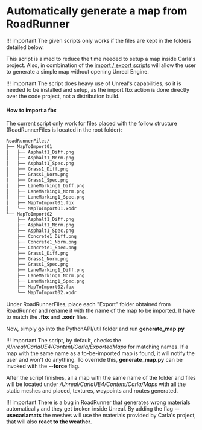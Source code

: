<h1>Automatically generate a map from RoadRunner</h1>

!!! important
    The given scripts only works if the files are kept in the folders
    detailed below.

This script is aimed to reduce the time needed to setup a map inside Carla's project.
Also, in combination of the [import / export scripts](export_import_dist.md) will allow
the user to generate a simple map without opening Unreal Engine.

!!! important
    The script does heavy use of Unreal's capabilities, so it is needed to be installed
    and setup, as the import fbx action is done directly over the code project, not a
    distribution build.


<h4>How to import a fbx</h4>
The current script only work for files placed with the follow structure (RoadRunnerFiles is
located in the root folder):

```sh
RoadRunnerFiles/
├── MapToImport01
│   ├── Asphalt1_Diff.png
│   ├── Asphalt1_Norm.png
│   ├── Asphalt1_Spec.png
│   ├── Grass1_Diff.png
│   ├── Grass1_Norm.png
│   ├── Grass1_Spec.png
│   ├── LaneMarking1_Diff.png
│   ├── LaneMarking1_Norm.png
│   ├── LaneMarking1_Spec.png
│   ├── MapToImport01.fbx
│   └── MapToImport01.xodr
└── MapToImport02
    ├── Asphalt1_Diff.png
    ├── Asphalt1_Norm.png
    ├── Asphalt1_Spec.png
    ├── Concrete1_Diff.png
    ├── Concrete1_Norm.png
    ├── Concrete1_Spec.png
    ├── Grass1_Diff.png
    ├── Grass1_Norm.png
    ├── Grass1_Spec.png
    ├── LaneMarking1_Diff.png
    ├── LaneMarking1_Norm.png
    ├── LaneMarking1_Spec.png
    ├── MapToImport02.fbx
    └── MapToImport02.xodr
```

Under RoadRunnerFiles, place each "Export" folder obtained from RoadRunner and
rename it with the name of the map to be imported. It have to match the <b>.fbx</b>
and <b>.xodr</b> files.

Now, simply go into the PythonAPI/util folder and run <b>generate_map.py</b>

!!! important
    The script, by default, checks the <i>/Unreal/CarlaUE4/Content/Carla/ExportedMaps</i> for matching names.
    If a map with the same name as a to-be-imported map is found, it will notify the user and won't do anything.
    To override this, <b>generate_map.py</b> can be invoked with the <b>--force</b> flag.

After the script finishes, all a map with the same name of the folder and files will be located under
<i>/Unreal/CarlaUE4/Content/Carla/Maps</i> with all the static meshes and placed, textures, waypoints and routes
generated.

!!! important
    There is a bug in RoadRunner that generates wrong materials automatically and they get broken inside Unreal.
    By adding the flag <b>--usecarlamats</b> the meshes will use the materials provided by Carla's project,
    that will also <b>react to the weather</b>.